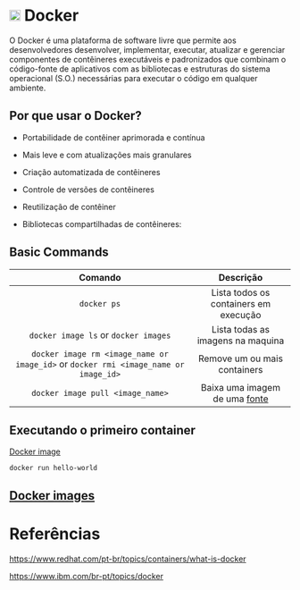 # <img src="https://cdn.jsdelivr.net/gh/devicons/devicon@latest/icons/docker/docker-original.svg" width=20px/> Docker

O Docker é uma plataforma de software livre que permite aos desenvolvedores desenvolver, implementar, executar, atualizar e gerenciar componentes de contêineres executáveis e padronizados que combinam o código-fonte de aplicativos com as bibliotecas e estruturas do sistema operacional (S.O.) necessárias para executar o código em qualquer ambiente.

## Por que usar o Docker?

- Portabilidade de contêiner aprimorada e contínua

- Mais leve e com atualizações mais granulares

- Criação automatizada de contêineres 

- Controle de versões de contêineres

- Reutilização de contêiner

- Bibliotecas compartilhadas de contêineres:

## Basic Commands

|Comando|Descrição|
|:---:|:---:|
|`docker ps`|Lista todos os containers em execução|
|`docker image ls` or `docker images`|Lista todas as imagens na maquina|
|`docker image rm <image_name or image_id>` or `docker rmi <image_name or image_id>`|Remove um ou mais containers|
|`docker image pull <image_name>`|Baixa uma imagem de uma [fonte](https://hub.docker.com/)|

## Executando o primeiro container

[Docker image](https://hub.docker.com/_/hello-world)

```shell
docker run hello-world
```

## [Docker images](./docker_images.md)

# Referências

https://www.redhat.com/pt-br/topics/containers/what-is-docker

https://www.ibm.com/br-pt/topics/docker